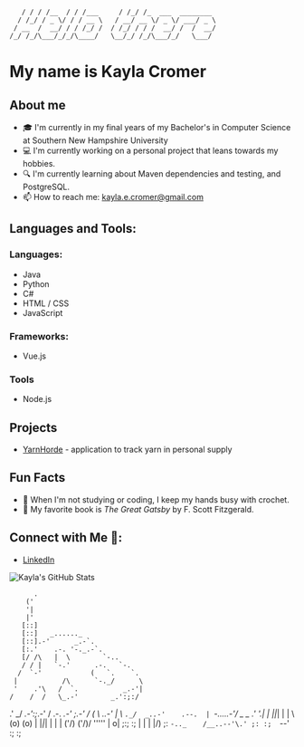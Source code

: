 ```    __  __     ____         __  __                 
   / / / /__  / / /___     / /_/ /_  ___  ________ 
  / /_/ / _ \/ / / __ \   / __/ __ \/ _ \/ ___/ _ \
 / __  /  __/ / / /_/ /  / /_/ / / /  __/ /  /  __/
/_/ /_/\___/_/_/\____/   \__/_/ /_/\___/_/   \___/
```

# My name is Kayla Cromer 

## About me 
- 🎓 I'm currently in my final years of my Bachelor's in Computer Science at Southern New Hampshire University
- 💻 I'm currently working on a personal project that leans towards my hobbies.
- 🔍 I'm currently learning about Maven dependencies and testing, and PostgreSQL.
- 📫 How to reach me: kayla.e.cromer@gmail.com

## Languages and Tools:

### Languages:

- Java
- Python
- C#
- HTML / CSS
- JavaScript

### Frameworks:

- Vue.js

### Tools

- Node.js

## Projects
- [YarnHorde](https://github.com/kayla-cromer/YarnHorde) - application to track yarn in personal supply

## Fun Facts
- 🧶 When I'm not studying or coding, I keep my hands busy with crochet.
- 📖 My favorite book is *The Great Gatsby* by F. Scott Fitzgerald.

## Connect with Me 📲:

- [LinkedIn](https://www.linkedin.com/in/kayla-cromer/)

![Kayla's GitHub Stats](https://github-readme-stats.vercel.app/api?username=kayla-cromer&show_icons=true&theme=radical)
                                                
          .
        ('
        '|
        |'
       [::]
       [::]   _......_
       [::].-'      _.-`.
       [:.'    .-. '-._.-`.
       [/ /\   |  \        `-..
       / / |   `-.'      .-.   `-.
      /  `-'            (   `.    `.
     |           /\      `-._/      \
     '    .'\   /  `.           _.-'|
    /    /  /   \_.-'        _.':;:/
  .'     \_/             _.-':;_.-'
 /   .-.             _.-' \;.-'
/   (   \       _..-'     |
\    `._/  _..-'    .--.  |
 `-.....-'/  _ _  .'    '.|
          | |_|_| |      | \  (o)
     (o)  | |_|_| |      | | (\'/)
    (\'/)/  ''''' |     o|  \;:;
     :;  |        |      |  |/)
      ;: `-.._    /__..--'\.' ;:
          :;  `--' :;   :;
